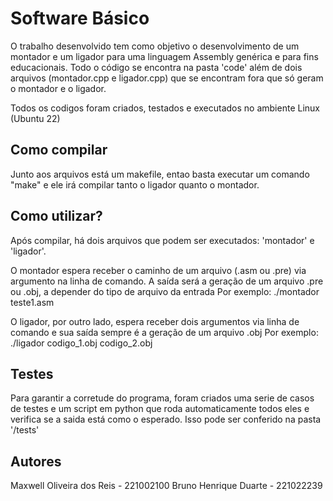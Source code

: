 # Software Básico
O trabalho desenvolvido tem como objetivo o desenvolvimento de um montador e um ligador para uma linguagem Assembly genérica e para fins educacionais. Todo o código se encontra na pasta 'code' além de dois arquivos (montador.cpp e ligador.cpp) que se encontram fora que só geram o montador e o ligador. 

Todos os codigos foram criados, testados e executados no ambiente Linux (Ubuntu 22)

## Como compilar
Junto aos arquivos está um makefile, entao basta executar um comando "make" e ele irá compilar tanto o ligador quanto o montador.

## Como utilizar?
Após compilar, há dois arquivos que podem ser executados: 'montador' e 'ligador'.

O montador espera receber o caminho de um arquivo (.asm ou .pre) via argumento na linha de comando.
A saída será a geração de um arquivo .pre ou .obj, a depender do tipo de arquivo da entrada
Por exemplo: ./montador teste1.asm

O ligador, por outro lado, espera receber dois argumentos via linha de comando e sua saída sempre é a geração de um arquivo .obj
Por exemplo: ./ligador codigo_1.obj codigo_2.obj

## Testes

Para garantir a corretude do programa, foram criados uma serie de casos de testes e um script em python que roda automaticamente todos eles e verifica se a
saida está como o esperado. Isso pode ser conferido na pasta '/tests'

## Autores

Maxwell Oliveira dos Reis - 221002100
Bruno Henrique Duarte - 221022239